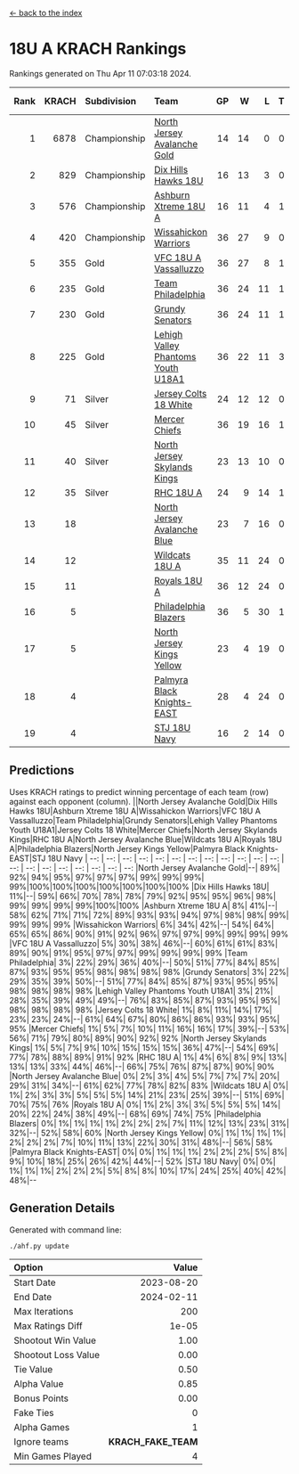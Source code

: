 [<- back to the index](readme.md)
# 18U A KRACH Rankings
Rankings generated on Thu Apr 11 07:03:18 2024.

Rank|KRACH|Subdivision|Team|GP|W|L|T|OTW|OTL|SoS|Exp Wins|Win Diff
---:|---:|:---|:---|---:|---:|---:|---:|---:|---:|---:|---:|---:
1|6878|Championship|[North Jersey Avalanche Gold](https://gamesheetstats.com/seasons/3659/teams/140737/schedule)|14|14|0|0|0|0|87|14.8|-0.0
2|829|Championship|[Dix Hills Hawks 18U](https://gamesheetstats.com/seasons/3659/teams/140731/schedule)|16|13|3|0|1|0|558|13.8|-0.0
3|576|Championship|[Ashburn Xtreme 18U A](https://gamesheetstats.com/seasons/3659/teams/140730/schedule)|16|11|4|1|1|0|260|12.4|0.0
4|420|Championship|[Wissahickon Warriors](https://gamesheetstats.com/seasons/3659/teams/140748/schedule)|36|27|9|0|0|1|201|27.9|0.0
5|355|Gold|[VFC 18U A Vassalluzzo](https://gamesheetstats.com/seasons/3659/teams/140746/schedule)|36|27|8|1|2|2|155|28.4|0.0
6|235|Gold|[Team Philadelphia](https://gamesheetstats.com/seasons/3659/teams/140745/schedule)|36|24|11|1|0|0|198|25.4|0.0
7|230|Gold|[Grundy Senators](https://gamesheetstats.com/seasons/3659/teams/140732/schedule)|36|24|11|1|1|0|186|25.4|0.0
8|225|Gold|[Lehigh Valley Phantoms Youth U18A1](https://gamesheetstats.com/seasons/3659/teams/140734/schedule)|36|22|11|3|1|0|197|24.4|0.0
9|71|Silver|[Jersey Colts 18 White](https://gamesheetstats.com/seasons/3659/teams/140733/schedule)|24|12|12|0|0|2|945|12.9|0.0
10|45|Silver|[Mercer Chiefs](https://gamesheetstats.com/seasons/3659/teams/140735/schedule)|36|19|16|1|1|1|459|20.4|0.0
11|40|Silver|[North Jersey Skylands Kings](https://gamesheetstats.com/seasons/3659/teams/140739/schedule)|23|13|10|0|1|1|946|13.9|0.0
12|35|Silver|[RHC 18U A](https://gamesheetstats.com/seasons/3659/teams/140742/schedule)|24|9|14|1|0|2|177|10.4|0.0
13|18||[North Jersey Avalanche Blue](https://gamesheetstats.com/seasons/3659/teams/140736/schedule)|23|7|16|0|0|1|160|7.9|0.0
14|12||[Wildcats 18U A](https://gamesheetstats.com/seasons/3659/teams/140747/schedule)|35|11|24|0|3|1|641|11.9|0.0
15|11||[Royals 18U A](https://gamesheetstats.com/seasons/3659/teams/140743/schedule)|36|12|24|0|1|1|127|12.9|0.0
16|5||[Philadelphia Blazers](https://gamesheetstats.com/seasons/3659/teams/140741/schedule)|36|5|30|1|0|3|180|6.4|0.0
17|5||[North Jersey Kings Yellow](https://gamesheetstats.com/seasons/3659/teams/140738/schedule)|23|4|19|0|1|0|641|4.9|0.0
18|4||[Palmyra Black Knights-EAST](https://gamesheetstats.com/seasons/3659/teams/140740/schedule)|28|4|24|0|2|0|162|4.9|0.0
19|4||[STJ 18U Navy](https://gamesheetstats.com/seasons/3659/teams/140744/schedule)|16|2|14|0|0|0|141|2.9|0.0

## Predictions
Uses KRACH ratings to predict winning percentage of each team (row) against each opponent (column).
||North Jersey Avalanche Gold|Dix Hills Hawks 18U|Ashburn Xtreme 18U A|Wissahickon Warriors|VFC 18U A Vassalluzzo|Team Philadelphia|Grundy Senators|Lehigh Valley Phantoms Youth U18A1|Jersey Colts 18 White|Mercer Chiefs|North Jersey Skylands Kings|RHC 18U A|North Jersey Avalanche Blue|Wildcats 18U A|Royals 18U A|Philadelphia Blazers|North Jersey Kings Yellow|Palmyra Black Knights-EAST|STJ 18U Navy
| --: | --: | --: | --: | --: | --: | --: | --: | --: | --: | --: | --: | --: | --: | --: | --: | --: | --: | --: | --: 
|North Jersey Avalanche Gold|--| 89%| 92%| 94%| 95%| 97%| 97%| 97%| 99%| 99%| 99%| 99%|100%|100%|100%|100%|100%|100%|100%
|Dix Hills Hawks 18U| 11%|--| 59%| 66%| 70%| 78%| 78%| 79%| 92%| 95%| 95%| 96%| 98%| 99%| 99%| 99%| 99%|100%|100%
|Ashburn Xtreme 18U A|  8%| 41%|--| 58%| 62%| 71%| 71%| 72%| 89%| 93%| 93%| 94%| 97%| 98%| 98%| 99%| 99%| 99%| 99%
|Wissahickon Warriors|  6%| 34%| 42%|--| 54%| 64%| 65%| 65%| 86%| 90%| 91%| 92%| 96%| 97%| 97%| 99%| 99%| 99%| 99%
|VFC 18U A Vassalluzzo|  5%| 30%| 38%| 46%|--| 60%| 61%| 61%| 83%| 89%| 90%| 91%| 95%| 97%| 97%| 99%| 99%| 99%| 99%
|Team Philadelphia|  3%| 22%| 29%| 36%| 40%|--| 50%| 51%| 77%| 84%| 85%| 87%| 93%| 95%| 95%| 98%| 98%| 98%| 98%
|Grundy Senators|  3%| 22%| 29%| 35%| 39%| 50%|--| 51%| 77%| 84%| 85%| 87%| 93%| 95%| 95%| 98%| 98%| 98%| 98%
|Lehigh Valley Phantoms Youth U18A1|  3%| 21%| 28%| 35%| 39%| 49%| 49%|--| 76%| 83%| 85%| 87%| 93%| 95%| 95%| 98%| 98%| 98%| 98%
|Jersey Colts 18 White|  1%|  8%| 11%| 14%| 17%| 23%| 23%| 24%|--| 61%| 64%| 67%| 80%| 86%| 86%| 93%| 93%| 95%| 95%
|Mercer Chiefs|  1%|  5%|  7%| 10%| 11%| 16%| 16%| 17%| 39%|--| 53%| 56%| 71%| 79%| 80%| 89%| 90%| 92%| 92%
|North Jersey Skylands Kings|  1%|  5%|  7%|  9%| 10%| 15%| 15%| 15%| 36%| 47%|--| 54%| 69%| 77%| 78%| 88%| 89%| 91%| 92%
|RHC 18U A|  1%|  4%|  6%|  8%|  9%| 13%| 13%| 13%| 33%| 44%| 46%|--| 66%| 75%| 76%| 87%| 87%| 90%| 90%
|North Jersey Avalanche Blue|  0%|  2%|  3%|  4%|  5%|  7%|  7%|  7%| 20%| 29%| 31%| 34%|--| 61%| 62%| 77%| 78%| 82%| 83%
|Wildcats 18U A|  0%|  1%|  2%|  3%|  3%|  5%|  5%|  5%| 14%| 21%| 23%| 25%| 39%|--| 51%| 69%| 70%| 75%| 76%
|Royals 18U A|  0%|  1%|  2%|  3%|  3%|  5%|  5%|  5%| 14%| 20%| 22%| 24%| 38%| 49%|--| 68%| 69%| 74%| 75%
|Philadelphia Blazers|  0%|  1%|  1%|  1%|  1%|  2%|  2%|  2%|  7%| 11%| 12%| 13%| 23%| 31%| 32%|--| 52%| 58%| 60%
|North Jersey Kings Yellow|  0%|  1%|  1%|  1%|  1%|  2%|  2%|  2%|  7%| 10%| 11%| 13%| 22%| 30%| 31%| 48%|--| 56%| 58%
|Palmyra Black Knights-EAST|  0%|  0%|  1%|  1%|  1%|  2%|  2%|  2%|  5%|  8%|  9%| 10%| 18%| 25%| 26%| 42%| 44%|--| 52%
|STJ 18U Navy|  0%|  0%|  1%|  1%|  1%|  2%|  2%|  2%|  5%|  8%|  8%| 10%| 17%| 24%| 25%| 40%| 42%| 48%|--

## Generation Details

Generated with command line:
```
./ahf.py update
```

| Option | Value |
| :----- | ----: |
| Start Date | 2023-08-20 |
| End Date | 2024-02-11 |
| Max Iterations | 200 |
| Max Ratings Diff | 1e-05 |
| Shootout Win Value | 1.00 |
| Shootout Loss Value | 0.00 |
| Tie Value | 0.50 |
| Alpha Value | 0.85 |
| Bonus Points | 0.00 |
| Fake Ties | 0 |
| Alpha Games | 1 |
| Ignore teams | __KRACH_FAKE_TEAM__ |
| Min Games Played | 4 |

